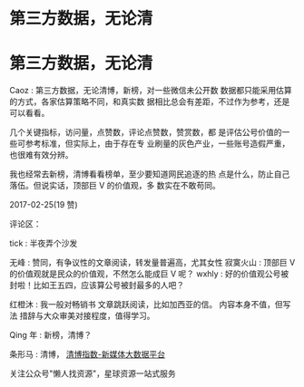 # 第三方数据，无论清

# 第三方数据，无论清

Caoz : 第三方数据，无论清博，新榜，对一些微信未公开数 数据都只能采用估算的方式，各家估算策略不同，和真实数 据相比总会有差距，不过作为参考，还是可以看看。

几个关键指标，访问量，点赞数，评论点赞数，赞赏数，都 是评估公号价值的一些可参考标准，但实际上，由于存在专 业刷量的灰色产业，一些账号造假严重，也很难有效分辨。

我也经常去新榜，清博看看榜单，至少要知道网民追逐的热 点是什么，防止自己落伍。但说实话，顶部巨 V 的价值观，多 数实在不敢苟同。

2017-02-25(19 赞)

评论区：

tick : 半夜弄个沙发

无峰 : 赞同，有争议性的文章阅读，转发量普遍高，尤其女性 寂寞火山 : 顶部巨 V 的价值观就是民众的价值观，不然怎么能成巨 V 呢？ wxhly : 好的价值观公号被封啦！比如王五四，应该算公号被封最多的人吧？

红橙沐 : 我一般对畅销书 文章跳跃阅读，比如加西亚的信。 内容本身不值，但写法 措辞与大众审美对接程度，值得学习。

Qing 年 : 新榜，清博？

条形马 : 清博， [清博指数](http://www.gsdata.cn/)[-](http://www.gsdata.cn/)[新媒体大数据平台](http://www.gsdata.cn/)

关注公众号"懒人找资源"，星球资源一站式服务